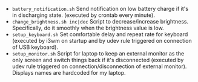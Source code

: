 - `battery_notification.sh` 
  Send notification on low battery charge if it's in discharging state. (executed by crontab every minute).
- `change_brightness.sh inc|dec` 
  Script to decrease/increase brightness. Specifically, do it smoothly when the brightness value is low.
- `setup_keyboard.sh`
  Set comfortable delay and repeat rate for keyboard (executed by i3wm on startup and by udev rule triggered on connection of USB keyboard).
- `setup_monitor.sh`
  Script for laptop to keep an external monitor as the only screen and switch things back if it's disconnected (executed by udev rule triggered on connection/disconnection of external monitor). Displays names are hardcoded for my laptop.
